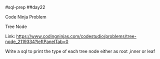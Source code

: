 #sql-prep
##day22

Code Ninja Problem

Tree Node 

Link:
https://www.codingninjas.com/codestudio/problems/tree-node_2119334?leftPanelTab=0

Write a sql to print the type of each tree node either as root ,inner or leaf